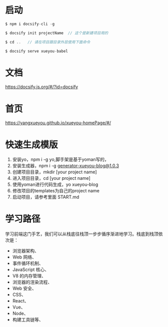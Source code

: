 # 启动

``` javascript
$ npm i docsify-cli -g

$ docsify init projectName  // 这个是新建项目用的

$ cd ..   // 请在项目跟目录外层使用下面命令

$ docsify serve xueyou-babel
```

# 文档

https://docsify.js.org/#/?id=docsify


# 首页

https://yangxueyou.github.io/xueyou-homePage/#/


# 快速生成模版

1. 安装yo，npm i -g yo,脚手架是基于yoman写的，
2. 安装生成器，npm i -g generator-xueyou-blog@1.0.3
3. 创建项目目录，mkdir [your project name]
4. 进入项目目录，cd [your project name]
5. 使用yoman进行代码生成，yo xueyou-blog
6. 修改项目的templates为自己的project name
7. 启动项目，请参考里面 START.md


# 学习路径

学习前端这门手艺，我们可以从栈底往栈顶一步步循序渐进地学习。栈底到栈顶依次是：


- 浏览器架构、
- Web 网络、
- 事件循环机制、
- JavaScript 核心、
- V8 的内存管理、
- 浏览器的渲染流程、
- Web 安全、
- CSS、
- React、
- Vue、
- Node、
- 构建工具链等、